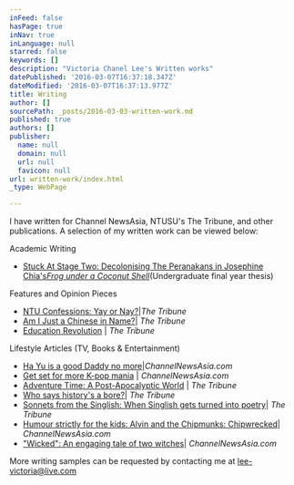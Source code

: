 ```yaml
---
inFeed: false
hasPage: true
inNav: true
inLanguage: null
starred: false
keywords: []
description: "Victoria Chanel Lee's Written works"
datePublished: '2016-03-07T16:37:18.347Z'
dateModified: '2016-03-07T16:37:13.977Z'
title: Writing
author: []
sourcePath: _posts/2016-03-03-written-work.md
published: true
authors: []
publisher:
  name: null
  domain: null
  url: null
  favicon: null
url: written-work/index.html
_type: WebPage

---
```

I have written for Channel NewsAsia, NTUSU's The Tribune, and other publications. A selection of my written work can be viewed below:

Academic Writing

* [Stuck At Stage Two: Decolonising The Peranakans in Josephine Chia's][0]_[Frog under a Coconut Shell][0]_(Undergraduate final year thesis)

Features and Opinion Pieces

* [NTU Confessions: Yay or Nay?][1]|_The Tribune_
* [Am I Just a Chinese in Name?][2]| _The Tribune_
* [Education Revolution][3] | _The Tribune_

Lifestyle Articles (TV, Books & Entertainment) 

* [Ha Yu is a good Daddy no more][4]|_ChannelNewsAsia.com_
* [Get set for more K-pop mania][5] | _ChannelNewsAsia.com_
* [Adventure Time: A Post-Apocalyptic World][6] | _The Tribune_
* [Who says history's a bore?][7]| _The Tribune_
* [Sonnets from the Singlish: When Singlish gets turned into poetry][8]| _The Tribune_
* [Humour strictly for the kids: Alvin and the Chipmunks: Chipwrecked][9]| _ChannelNewsAsia.com_
* ["Wicked": An engaging tale of two witches][10]| _ChannelNewsAsia.com_

More writing samples can be requested by contacting me at [lee-victoria@live.com][11]

[0]: https://drive.google.com/file/d/0B-ud2O67Ecj8T1Y0S2hUanRueWM/view?usp=sharing
[1]: https://drive.google.com/file/d/0B-ud2O67Ecj8dGk3bGItUVhhVms/view?usp=sharing
[2]: https://drive.google.com/file/d/0B-ud2O67Ecj8M0lvSXh5VWtqaFU/view?usp=sharing
[3]: https://drive.google.com/file/d/0B-ud2O67Ecj8Y1pRUnBtclE3Q2s/view?usp=sharing
[4]: https://drive.google.com/file/d/0B-ud2O67Ecj8WGl2Z2VfVi0zMjA/view?usp=sharing
[5]: https://drive.google.com/file/d/0B-ud2O67Ecj8WEhiVndVTDlrRk0/view?usp=sharing
[6]: https://drive.google.com/file/d/0B-ud2O67Ecj8SlhpWHRKaG14V1E/view?usp=sharing
[7]: https://drive.google.com/file/d/0B-ud2O67Ecj8MGV5dW9Dd1N4UmM/view?usp=sharing
[8]: https://drive.google.com/file/d/0B-ud2O67Ecj8NXpNWFZXRVpXT3c/view?usp=sharing
[9]: https://drive.google.com/file/d/0B-ud2O67Ecj8alU5a28xN1hJTjg/view?usp=sharing
[10]: https://drive.google.com/file/d/0B-ud2O67Ecj8UXFGLU1tZEYybWM/view?usp=sharing
[11]: mailto:lee-victoria@live.com